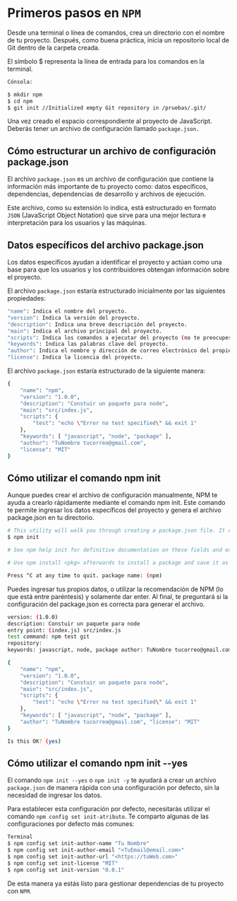 # Primeros pasos en `NPM`

Desde una terminal o línea de comandos, crea un directorio con el nombre de tu proyecto. Después, como buena práctica, inicia un repositorio local de Git dentro de la carpeta creada.

El símbolo $ representa la línea de entrada para los comandos en la terminal.

```bash
Cónsola:

$ mkdir npm
$ cd npm
$ git init //Initialized empty Git repository in /pruebas/.git/
```

Una vez creado el espacio correspondiente al proyecto de JavaScript. Deberás tener un archivo de configuración llamado `package.json.`

## Cómo estructurar un archivo de configuración package.json

El archivo `package.json` es un archivo de configuración que contiene la información más importante de tu proyecto como: datos específicos, dependencias, dependencias de desarrollo y archivos de ejecución.

Este archivo, como su extensión lo indica, está estructurado en formato `JSON` (JavaScript Object Notation) que sirve para una mejor lectura e interpretación para los usuarios y las máquinas.

## Datos específicos del archivo package.json

Los datos específicos ayudan a identificar el proyecto y actúan como una base para que los usuarios y los contribuidores obtengan información sobre el proyecto.

El archivo `package.json` estaría estructurado inicialmente por las siguientes propiedades:

```bash
"name": Indica el nombre del proyecto.
"version": Indica la versión del proyecto.
"description": Indica una breve descripción del proyecto.
"main": Indica el archivo principal del proyecto.
"scripts": Indica los comandos a ejecutar del proyecto (no te preocupes por el comando test por ahora).
"keywords": Indica las palabras clave del proyecto.
"author": Indica el nombre y dirección de correo electrónico del propietario del proyecto.
"license": Indica la licencia del proyecto.
```

El archivo `package.json` estaría estructurado de la siguiente manera:

``` bash
{
    "name": "npm",
    "version": "1.0.0",
    "description": "Constuir un paquete para node",
    "main": "src/index.js",
    "scripts": {
        "test": "echo \"Error no test specified\" && exit 1"
    },
    "keywords": [ "javascript", "node", "package" ],
    "author": "TuNombre tucorreo@gmail.com",
    "license": "MIT"
}
```

## Cómo utilizar el comando npm init

Aunque puedes crear el archivo de configuración manualmente, NPM te ayuda a crearlo rápidamente mediante el comando npm init. Este comando te permite ingresar los datos específicos del proyecto y genera el archivo package.json en tu directorio.

```bash
# This utility will walk you through creating a package.json file. It only covers the most common items, and tries to guess sensible defaults.
$ npm init

# See npm help init for definitive documentation on these fields and exactly what they do.

# Use npm install <pkg> afterwards to install a package and save it as a dependency in the package.json file.

Press ^C at any time to quit. package name: (npm)
```

Puedes ingresar tus propios datos, o utilizar la recomendación de NPM (lo que está entre paréntesis) y solamente dar enter. Al final, te preguntará si la configuración del package.json es correcta para generar el archivo.

```bash
version: (1.0.0)
description: Constuir un paquete para node
entry point: (index.js) src/index.js
test command: npm test git
repository:
keywords: javascript, node, package author: TuNombre tucorreo@gmail.com license: (MIT) About to write to /npm/package.json:

{
    "name": "npm",
    "version": "1.0.0",
    "description": "Constuir un paquete para node",
    "main": "src/index.js",
    "scripts": {
        "test": "echo \"Error no test specified\" && exit 1"
    },
    "keywords": [ "javascript", "node", "package" ],
    "author": "TuNombre tucorreo@gmail.com", "license": "MIT"
}

Is this OK? (yes)
```

## Cómo utilizar el comando npm init --yes

El comando `npm init --yes` o `npm init -y` te ayudará a crear un archivo `package.json` de manera rápida con una configuración por defecto, sin la necesidad de ingresar los datos.

Para establecer esta configuración por defecto, necesitarás utilizar el comando `npm config set init-atributo`. Te comparto algunas de las configuraciones por defecto más comunes:

```bash
Terminal
$ npm config set init-author-name "Tu Nombre"
$ npm config set init-author-email "<TuEmail@email.com>"
$ npm config set init-author-url "<https://tuWeb.com>"
$ npm config set init-license "MIT"
$ npm config set init-version "0.0.1"
```

De esta manera ya estás listo para gestionar dependencias de tu proyecto con `NPM`.
